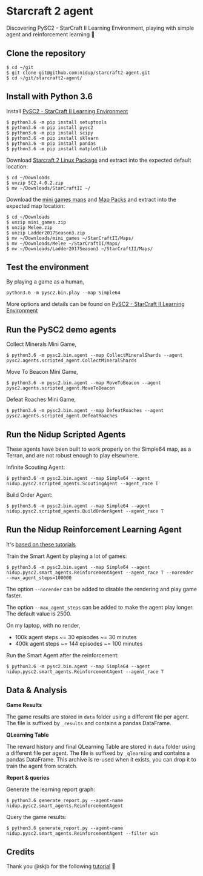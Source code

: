 Starcraft 2 agent
=================

Discovering PySC2 - StarCraft II Learning Environment, playing with simple agent and reinforcement learning 🤖

Clone the repository
--------------------

```
$ cd ~/git
$ git clone git@github.com:nidup/starcraft2-agent.git
$ cd ~/git/starcraft2-agent/
```

Install with Python 3.6
-----------------------

Install [PySC2 - StarCraft II Learning Environment](https://github.com/deepmind/pysc2)

```
$ python3.6 -m pip install setuptools
$ python3.6 -m pip install pysc2
$ python3.6 -m pip install scipy
$ python3.6 -m pip install sklearn
$ python3.6 -m pip install pandas
$ python3.6 -m pip install matplotlib
```

Download [Starcraft 2 Linux Package](https://github.com/Blizzard/s2client-proto#downloads) and extract into the expected default location:

```
$ cd ~/Downloads
$ unzip SC2.4.0.2.zip
$ mv ~/Downloads/StarCraftII ~/
```

Download the [mini games maps](https://github.com/deepmind/pysc2#get-the-maps) and [Map Packs](https://github.com/Blizzard/s2client-proto#downloads) and extract into the expected map location:

```
$ cd ~/Downloads
$ unzip mini_games.zip
$ unzip Melee.zip
$ unzip Ladder2017Season3.zip
$ mv ~/Downloads/mini_games ~/StarCraftII/Maps/
$ mv ~/Downloads/Melee ~/StarCraftII/Maps/
$ mv ~/Downloads/Ladder2017Season3 ~/StarCraftII/Maps/
```

Test the environment
--------------------

By playing a game as a human,

```
python3.6 -m pysc2.bin.play --map Simple64
```

More options and details can be found on [PySC2 - StarCraft II Learning Environment](https://github.com/deepmind/pysc2)

Run the PySC2 demo agents
-------------------------

Collect Minerals Mini Game,

```
$ python3.6 -m pysc2.bin.agent --map CollectMineralShards --agent pysc2.agents.scripted_agent.CollectMineralShards
```

Move To Beacon Mini Game,

```
$ python3.6 -m pysc2.bin.agent --map MoveToBeacon --agent pysc2.agents.scripted_agent.MoveToBeacon
```

Defeat Roaches Mini Game,

```
$ python3.6 -m pysc2.bin.agent --map DefeatRoaches --agent pysc2.agents.scripted_agent.DefeatRoaches
```

Run the Nidup Scripted Agents
-----------------------------

These agents have been built to work properly on the Simple64 map, as a Terran, and are not robust enough to play elsewhere.

Infinite Scouting Agent:
```
$ python3.6 -m pysc2.bin.agent --map Simple64 --agent nidup.pysc2.scripted_agents.ScoutingAgent --agent_race T
```

Build Order Agent:
```
$ python3.6 -m pysc2.bin.agent --map Simple64 --agent nidup.pysc2.scripted_agents.BuildOrderAgent --agent_race T
```

Run the Nidup Reinforcement Learning Agent
------------------------------------------

It's [based on these tutorials](https://itnext.io/build-a-sparse-reward-pysc2-agent-a44e94ba5255)

Train the Smart Agent by playing a lot of games:
```
$ python3.6 -m pysc2.bin.agent --map Simple64 --agent nidup.pysc2.smart_agents.ReinforcementAgent --agent_race T --norender --max_agent_steps=100000
```

The option `--norender` can be added to disable the rendering and play game faster.

The option `--max_agent_steps` can be added to make the agent play longer. The default value is 2500.

On my laptop, with no render,
 - 100k agent steps ~= 30 episodes ~= 30 minutes
 - 400k agent steps ~= 144 episodes ~= 100 minutes

Run the Smart Agent after the reinforcement:
```
$ python3.6 -m pysc2.bin.agent --map Simple64 --agent nidup.pysc2.smart_agents.ReinforcementAgent --agent_race T
```

Data & Analysis
---------------

**Game Results**

The game results are stored in `data` folder using a different file per agent.
The file is suffixed by `_results` and contains a pandas DataFrame.

**QLearning Table**

The reward history and final QLearning Table are stored in `data` folder using a different file per agent.
The file is suffixed by `_qlearning` and contains a pandas DataFrame.
This archive is re-used when it exists, you can drop it to train the agent from scratch.

**Report & queries**

Generate the learning report graph:
```
$ python3.6 generate_report.py --agent-name nidup.pysc2.smart_agents.ReinforcementAgent
```

Query the game results:
```
$ python3.6 generate_report.py --agent-name nidup.pysc2.smart_agents.ReinforcementAgent --filter win
```

Credits
-------

Thank you @skjb for the following [tutorial](https://github.com/skjb/pysc2-tutorial) 🚀
